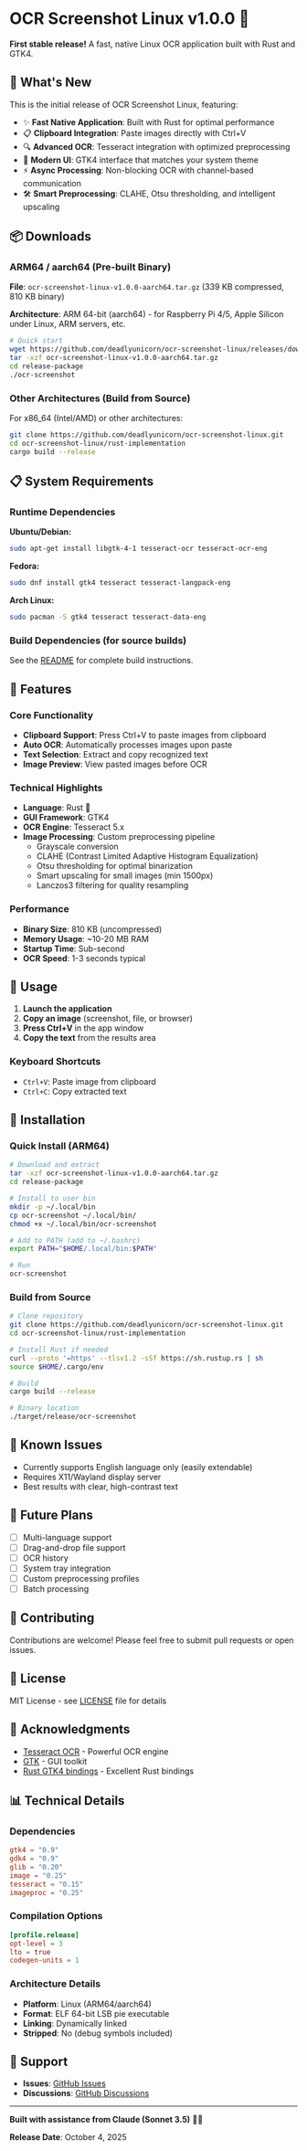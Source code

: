 # OCR Screenshot Linux v1.0.0 🎉

**First stable release!** A fast, native Linux OCR application built with Rust and GTK4.

## 🚀 What's New

This is the initial release of OCR Screenshot Linux, featuring:

- ✨ **Fast Native Application**: Built with Rust for optimal performance
- 📋 **Clipboard Integration**: Paste images directly with Ctrl+V
- 🔍 **Advanced OCR**: Tesseract integration with optimized preprocessing
- 🎨 **Modern UI**: GTK4 interface that matches your system theme
- ⚡ **Async Processing**: Non-blocking OCR with channel-based communication
- 🛠️ **Smart Preprocessing**: CLAHE, Otsu thresholding, and intelligent upscaling

## 📦 Downloads

### ARM64 / aarch64 (Pre-built Binary)

**File**: `ocr-screenshot-linux-v1.0.0-aarch64.tar.gz` (339 KB compressed, 810 KB binary)

**Architecture**: ARM 64-bit (aarch64) - for Raspberry Pi 4/5, Apple Silicon under Linux, ARM servers, etc.

```bash
# Quick start
wget https://github.com/deadlyunicorn/ocr-screenshot-linux/releases/download/v1.0.0/ocr-screenshot-linux-v1.0.0-aarch64.tar.gz
tar -xzf ocr-screenshot-linux-v1.0.0-aarch64.tar.gz
cd release-package
./ocr-screenshot
```

### Other Architectures (Build from Source)

For x86_64 (Intel/AMD) or other architectures:

```bash
git clone https://github.com/deadlyunicorn/ocr-screenshot-linux.git
cd ocr-screenshot-linux/rust-implementation
cargo build --release
```

## 📋 System Requirements

### Runtime Dependencies

**Ubuntu/Debian:**
```bash
sudo apt-get install libgtk-4-1 tesseract-ocr tesseract-ocr-eng
```

**Fedora:**
```bash
sudo dnf install gtk4 tesseract tesseract-langpack-eng
```

**Arch Linux:**
```bash
sudo pacman -S gtk4 tesseract tesseract-data-eng
```

### Build Dependencies (for source builds)

See the [README](https://github.com/deadlyunicorn/ocr-screenshot-linux#installation) for complete build instructions.

## 🎯 Features

### Core Functionality
- **Clipboard Support**: Press Ctrl+V to paste images from clipboard
- **Auto OCR**: Automatically processes images upon paste
- **Text Selection**: Extract and copy recognized text
- **Image Preview**: View pasted images before OCR

### Technical Highlights
- **Language**: Rust 🦀
- **GUI Framework**: GTK4
- **OCR Engine**: Tesseract 5.x
- **Image Processing**: Custom preprocessing pipeline
  - Grayscale conversion
  - CLAHE (Contrast Limited Adaptive Histogram Equalization)
  - Otsu thresholding for optimal binarization
  - Smart upscaling for small images (min 1500px)
  - Lanczos3 filtering for quality resampling

### Performance
- **Binary Size**: 810 KB (uncompressed)
- **Memory Usage**: ~10-20 MB RAM
- **Startup Time**: Sub-second
- **OCR Speed**: 1-3 seconds typical

## 📖 Usage

1. **Launch the application**
2. **Copy an image** (screenshot, file, or browser)
3. **Press Ctrl+V** in the app window
4. **Copy the text** from the results area

### Keyboard Shortcuts
- `Ctrl+V`: Paste image from clipboard
- `Ctrl+C`: Copy extracted text

## 🔧 Installation

### Quick Install (ARM64)

```bash
# Download and extract
tar -xzf ocr-screenshot-linux-v1.0.0-aarch64.tar.gz
cd release-package

# Install to user bin
mkdir -p ~/.local/bin
cp ocr-screenshot ~/.local/bin/
chmod +x ~/.local/bin/ocr-screenshot

# Add to PATH (add to ~/.bashrc)
export PATH="$HOME/.local/bin:$PATH"

# Run
ocr-screenshot
```

### Build from Source

```bash
# Clone repository
git clone https://github.com/deadlyunicorn/ocr-screenshot-linux.git
cd ocr-screenshot-linux/rust-implementation

# Install Rust if needed
curl --proto '=https' --tlsv1.2 -sSf https://sh.rustup.rs | sh
source $HOME/.cargo/env

# Build
cargo build --release

# Binary location
./target/release/ocr-screenshot
```

## 🐛 Known Issues

- Currently supports English language only (easily extendable)
- Requires X11/Wayland display server
- Best results with clear, high-contrast text

## 🔮 Future Plans

- [ ] Multi-language support
- [ ] Drag-and-drop file support
- [ ] OCR history
- [ ] System tray integration
- [ ] Custom preprocessing profiles
- [ ] Batch processing

## 🤝 Contributing

Contributions are welcome! Please feel free to submit pull requests or open issues.

## 📄 License

MIT License - see [LICENSE](LICENSE) file for details

## 🙏 Acknowledgments

- [Tesseract OCR](https://github.com/tesseract-ocr/tesseract) - Powerful OCR engine
- [GTK](https://www.gtk.org/) - GUI toolkit
- [Rust GTK4 bindings](https://gtk-rs.org/) - Excellent Rust bindings

## 📊 Technical Details

### Dependencies
```toml
gtk4 = "0.9"
gdk4 = "0.9"
glib = "0.20"
image = "0.25"
tesseract = "0.15"
imageproc = "0.25"
```

### Compilation Options
```toml
[profile.release]
opt-level = 3
lto = true
codegen-units = 1
```

### Architecture Details
- **Platform**: Linux (ARM64/aarch64)
- **Format**: ELF 64-bit LSB pie executable
- **Linking**: Dynamically linked
- **Stripped**: No (debug symbols included)

## 💬 Support

- **Issues**: [GitHub Issues](https://github.com/deadlyunicorn/ocr-screenshot-linux/issues)
- **Discussions**: [GitHub Discussions](https://github.com/deadlyunicorn/ocr-screenshot-linux/discussions)

---

**Built with assistance from Claude (Sonnet 3.5)** 🤖✨

**Release Date**: October 4, 2025